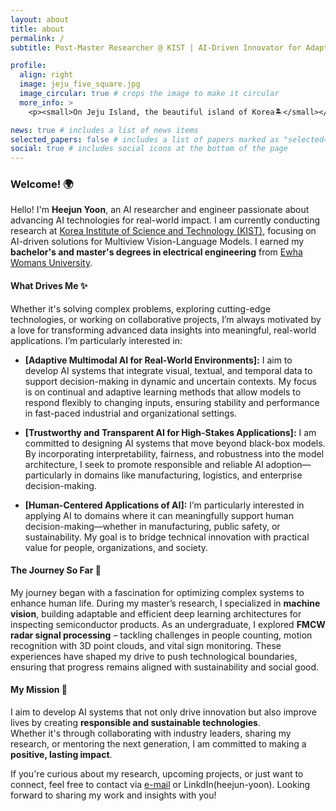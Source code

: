 ```yaml
---
layout: about
title: about
permalink: /
subtitle: Post-Master Researcher @ KIST | AI-Driven Innovator for Adaptive Systems

profile:
  align: right
  image: jeju_five_square.jpg
  image_circular: true # crops the image to make it circular
  more_info: >
    <p><small>On Jeju Island, the beautiful island of Korea🏝️</small></p>

news: true # includes a list of news items
selected_papers: false # includes a list of papers marked as "selected={true}"
social: true # includes social icons at the bottom of the page
---
```


### Welcome! 🌍

Hello! I'm **Heejun Yoon**, an AI researcher and engineer passionate about advancing AI technologies for real-world impact.
I am currently conducting research at [Korea Institute of Science and Technology (KIST)](https://www.kist.re.kr/eng/index.do#secondPage), focusing on AI-driven solutions for Multiview Vision-Language Models.
I earned my **bachelor's and master's degrees in electrical engineering** from [Ewha Womans University](https://www.ewha.ac.kr/ewhaen/index.do).


#### What Drives Me ✨

Whether it's solving complex problems, exploring cutting-edge technologies, or working on collaborative projects, I’m always motivated by a love for transforming advanced data insights into meaningful, real-world applications. I’m particularly interested in:

- **[Adaptive Multimodal AI for Real-World Environments]:** I aim to develop AI systems that integrate visual, textual, and temporal data to support decision-making in dynamic and uncertain contexts. My focus is on continual and adaptive learning methods that allow models to respond flexibly to changing inputs, ensuring stability and performance in fast-paced industrial and organizational settings.

- **[Trustworthy and Transparent AI for High-Stakes Applications]:** I am committed to designing AI systems that move beyond black-box models. By incorporating interpretability, fairness, and robustness into the model architecture, I seek to promote responsible and reliable AI adoption—particularly in domains like manufacturing, logistics, and enterprise decision-making.

- **[Human-Centered Applications of AI]:** I’m particularly interested in applying AI to domains where it can meaningfully support human decision-making—whether in manufacturing, public safety, or sustainability. My goal is to bridge technical innovation with practical value for people, organizations, and society.


#### The Journey So Far 🚀

My journey began with a fascination for optimizing complex systems to enhance human life. During my master’s research, I specialized in **machine vision**, building adaptable and efficient deep learning architectures for inspecting semiconductor products. As an undergraduate, I explored **FMCW radar signal processing** – tackling challenges in people counting, motion recognition with 3D point clouds, and vital sign monitoring. These experiences have shaped my drive to push technological boundaries, ensuring that progress remains aligned with sustainability and social good.

#### My Mission 🌱

I aim to develop AI systems that not only drive innovation but also improve lives by creating **responsible and sustainable technologies**.  
Whether it's through collaborating with industry leaders, sharing my research, or mentoring the next generation, I am committed to making a **positive, lasting impact**.

If you're curious about my research, upcoming projects, or just want to connect, feel free to contact via [e-mail](mailto:hjyoon9808@gmail.com) or LinkdIn(heejun-yoon).
Looking forward to sharing my work and insights with you!
